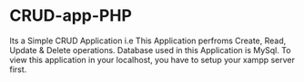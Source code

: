 # CRUD-app-PHP

Its a Simple CRUD Application i.e This Application perfroms Create, Read, Update & Delete operations.
Database used in this Application is MySql.
To view this application in your localhost, you have to setup your xampp server first.
